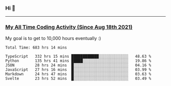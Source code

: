 ### Hi 🙂

---

### <a href="https://wakatime.com/@Eroxl">My All Time Coding Activity (Since Aug 18th 2021)</a>
My goal is to get to 10,000 hours eventually :)
<!--START_SECTION:waka-->

```text
Total Time: 683 hrs 14 mins

TypeScript   332 hrs 15 mins ████████████░░░░░░░░░░░░░   48.63 %
Python       135 hrs 41 mins █████░░░░░░░░░░░░░░░░░░░░   19.86 %
JSON         28 hrs 24 mins  █░░░░░░░░░░░░░░░░░░░░░░░░   04.16 %
JavaScript   27 hrs 16 mins  █░░░░░░░░░░░░░░░░░░░░░░░░   03.99 %
Markdown     24 hrs 47 mins  █░░░░░░░░░░░░░░░░░░░░░░░░   03.63 %
Svelte       23 hrs 52 mins  █░░░░░░░░░░░░░░░░░░░░░░░░   03.49 %
```

<!--END_SECTION:waka-->

